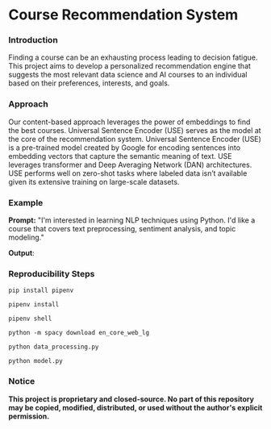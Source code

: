 # Course Recommendation System

### Introduction 

Finding a course can be an exhausting process leading to decision fatigue. This project aims to develop a personalized recommendation engine that suggests the most relevant data science and AI courses to an individual based on their preferences, interests, and goals. 

### Approach

Our content-based approach leverages the power of embeddings to find the best courses. Universal Sentence Encoder (USE) serves as the model at the core of the recommendation system. Universal Sentence Encoder (USE) is a pre-trained model created by Google for encoding sentences into embedding vectors that capture the semantic meaning of text. USE leverages transformer and Deep Averaging Network (DAN) architectures. USE performs well on zero-shot tasks where labeled data isn’t available given its extensive training on large-scale datasets.

### Example

**Prompt:** "I'm interested in learning NLP techniques using Python. I'd like a course that covers text preprocessing, sentiment analysis, and topic modeling."

**Output**: 


### Reproducibility Steps

```
pip install pipenv
```

```
pipenv install
```

```
pipenv shell
```

```
python -m spacy download en_core_web_lg
```

```
python data_processing.py
```

```
python model.py
```

### Notice

**This project is proprietary and closed-source. No part of this repository may be copied, modified, distributed, or used without the author's explicit permission.**


